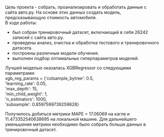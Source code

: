 Цель проекта - собрать, проанализировать и обработать данные с сайта авто.ру. На основе этих данных создать модель, предсказывающую стоимость автомобиля.<br>
В ходе работы: 
- был собран тренировочный датасет, включающий в себя 26242 записей с сайта авто.ру. 
- проведены анализ, очистка и обработка тестового и тренировочного датасета. 
- построены различные модели обучения.
- выполнен подбор оптимальных гиперпараметров моделей.

Лучшей моделью оказалась XGBRegressor со следующими параметрами:<br>
xgb_reg_params = {'colsample_bytree': 0.5,<br>
          'learning_rate': 0.05,<br>
          'max_depth': 15,<br>
          'min_child_weight': 1,<br>
          'n_estimators': 1000,<br>
          'subsample': 0.8597599739259828}<br>

Получилось добиться метрики MAPE = 17.06069 на кагле и 11.473352540638695 на локальной машине. 
Для дальнейшего уменьшения метрики необходимо было собрать больше данных в тренировочный датасет.
